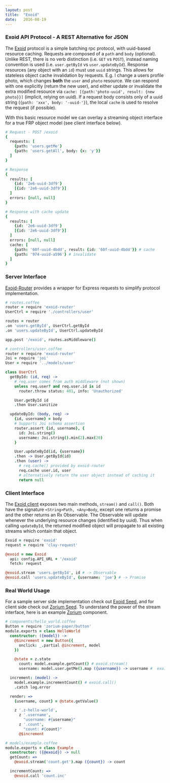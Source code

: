 ```yaml
---
layout: post
title:  "Exoid"
date:   2016-08-19
---
```


### Exoid API Protocol - A REST Alternative for JSON

The [Exoid](https://github.com/Zorium/exoid) protocol is a simple batching rpc protocol, with uuid-based resource caching.
Requests are composed of a `path` and `body` (optional).
Unlike REST, there is no verb distinction (i.e. `GET` vs `POST`), instead naming convention is used (i.e. `user.getById` vs `user.updateById`).
Response resources (any object with an `id`) must use `uuid` strings. This allows for stateless object cache invalidation by requests.
E.g. I change a users profile photo, which changes __both__ the `user` and `photo` resource. We can respond with one explicitly (return the new user), and either update or invalidate the extra modified resource via `cache: [{path:'photo-uuid', result: {new photo}}]` (implicit, relying on uuid).
If a request body consists only of a uuid string (`{path: 'xxx', body: '-uuid-'}`), the local `cache` is used to resolve the request (if possible).

With this basic resource model we can overlay a streaming object interface for a true FRP object model (see client interface below).

```coffee
# Request - POST /exoid
{
  requests: [
    {path: 'users.getMe'}
    {path: 'users.getAll', body: {x: 'y'}}
  ]
}

# Response
{
  results: [
    {id: '2e6-uuid-3df9'}
    [{id: '2e6-uuid-3df9'}]
  ]
  errors: [null, null]
}

# Response with cache update
{
  results: [
    {id: '2e6-uuid-3df9'}
    [{id: '2e6-uuid-3df9'}]
  ]
  errors: [null, null]
  cache: [
    {path: '60f-uuid-4bdd', result: {id: '60f-uuid-4bdd'}} # cache
    {path: '974-uuid-a596'} # invalidate
  ]
}
```

### Server Interface

[Exoid-Router](https://github.com/Zorium/exoid-router) provides a wrapper for Express requests to simplify protocol implementation.

```coffee
# routes.coffee
router = require 'exoid-router'
UserCtrl = require './controllers/user'

routes = router
.on 'users.getById', UserCtrl.getById
.on 'users.updateById', UserCtrl.updateById

app.post '/exoid', routes.asMiddleware()
```

```coffee
# controllers/user.coffee
router = require 'exoid-router'
Joi = require 'joi'
User = require '../models/user'

class UserCtrl
  getById: (id, req) ->
    # req.user comes from auth middleware (not shown)
    unless req.user? and req.user.id is id
      router.throw status: 401, info: 'Unauthorized'

    User.getById id
    .then User.sanitize

  updateById: (body, req) ->
    {id, username} = body
    # Supports Joi schema assertion
    router.assert {id, username}, {
      id: Joi.string()
      username: Joi.string().min(2).max(20)
    }

    User.updateById(id, {username})
    .then -> User.getById(id)
    .then (user) ->
      # req.cache() provided by exoid-router
      req.cache user.id, user
      # alternatively return the user object instead of caching it
      return null
```

### Client Interface

The [Exoid client](https://github.com/Zorium/exoid) exposes two main methods, `stream()` and `call()`.
Both have the signature `<String>Path, <Any>Body`, except one returns a promise and the other returns an Rx Observable.
The Observable will update whenever the underlying resource changes (identified by uuid).
Thus when calling `updateById`, the returned modified object will propagate to all existing streams which contain that object.

```coffee
Exoid = require 'exoid'
request = require 'clay-request'

@exoid = new Exoid
  api: config.API_URL + '/exoid'
  fetch: request

@exoid.stream 'users.getById', id # -> Observable
@exoid.call 'users.updateById', {username: 'joe'} # -> Promise
```

### Real World Usage

For a sample server side implementation check out [Exoid Seed](https://github.com/Zorium/exoid-seed), and for client side check out [Zorium Seed](https://github.com/Zorium/zorium-seed).
To understand the power of the stream interface, here is an example [Zorium](https://github.com/Zorium/zorium) component.

```coffee
# components/hello_world.coffee
Button = require 'zorium-paper/button'
module.exports = class HelloWorld
  constructor: ({model}) ->
    @$increment = new Button({
      onclick: _.partial @increment, model
    })

    @state = z.state
      count: model.example.getCount() # exoid.stream()
      username: model.user.getMe().map ({username}) -> username #  exoid.stream()

  increment: (model) ->
    model.example.incrementCount() # exoid.call()
    .catch log.error

  render: =>
    {username, count} = @state.getValue()

    z '.z-hello-world',
      z '.username',
        "username: #{username}"
      z '.count',
        "count: #{count}"
      @$increment
```

```coffee
# models/example.coffee
module.exports = class Example
  constructor: ({@exoid}) -> null
  getCount: =>
    @exoid.stream('count.get').map ({count}) -> count

  incrementCount: =>
    @exoid.call 'count.inc'
```
